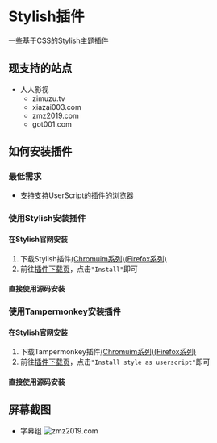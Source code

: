 # Stylish插件
一些基于CSS的Stylish主题插件

## 现支持的站点
 - 人人影视
   - zimuzu.tv
   - xiazai003.com
   - zmz2019.com
   - got001.com

## 如何安装插件
### 最低需求
 - 支持支持UserScript的插件的浏览器
### 使用Stylish安装插件
#### 在Stylish官网安装
1. 下载Stylish插件[(Chromuim系列)](https://chrome.google.com/webstore/detail/stylish-custom-themes-for/fjnbnpbmkenffdnngjfgmeleoegfcffe)[(Firefox系列)](https://addons.mozilla.org/firefox/addon/stylish/)
2. 前往[插件下载页](https://userstyles.org/users/877108)，点击`"Install"`即可
#### 直接使用源码安装
### 使用Tampermonkey安装插件
#### 在Stylish官网安装
1. 下载Tampermonkey插件[(Chromuim系列)](https://chrome.google.com/webstore/detail/tampermonkey/dhdgffkkebhmkfjojejmpbldmpobfkfo)[(Firefox系列)](https://addons.mozilla.org/firefox/addon/tampermonkey/)
2. 前往[插件下载页](https://userstyles.org/users/877108)，点击`"Install style as userscript"`即可
#### 直接使用源码安装

## 屏幕截图
 - 字幕组
 ![zmz2019.com](https://userstyles.org/style_screenshots/178737_after.jpeg?r=1577952071)
